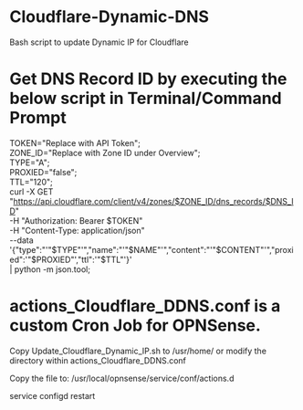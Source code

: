 # Cloudflare-Dynamic-DNS
Bash script to update Dynamic IP for Cloudflare

# Get DNS Record ID by executing the below script in Terminal/Command Prompt

TOKEN="Replace with API Token"; \
ZONE_ID="Replace with Zone ID under Overview"; \
TYPE="A"; \
PROXIED="false"; \
TTL="120";\
curl -X GET "https://api.cloudflare.com/client/v4/zones/$ZONE_ID/dns_records/$DNS_ID" \
    -H "Authorization: Bearer $TOKEN" \
    -H "Content-Type: application/json" \
    --data '{"type":"'"$TYPE"'","name":"'"$NAME"'","content":"'"$CONTENT"'","proxied":'"$PROXIED"',"ttl":'"$TTL"'}' \
    | python -m json.tool;

# actions_Cloudflare_DDNS.conf is a custom Cron Job for OPNSense. 

Copy Update_Cloudflare_Dynamic_IP.sh to /usr/home/ or modify the directory within actions_Cloudflare_DDNS.conf

Copy the file to: /usr/local/opnsense/service/conf/actions.d

service configd restart
